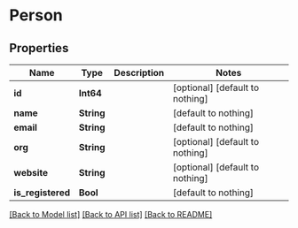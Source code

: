 # Person


## Properties
Name | Type | Description | Notes
------------ | ------------- | ------------- | -------------
**id** | **Int64** |  | [optional] [default to nothing]
**name** | **String** |  | [default to nothing]
**email** | **String** |  | [default to nothing]
**org** | **String** |  | [optional] [default to nothing]
**website** | **String** |  | [optional] [default to nothing]
**is_registered** | **Bool** |  | [default to nothing]


[[Back to Model list]](../README.md#models) [[Back to API list]](../README.md#api-endpoints) [[Back to README]](../README.md)


